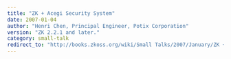 ```yaml
---
title: "ZK + Acegi Security System"
date: 2007-01-04
author: "Henri Chen, Principal Engineer, Potix Corporation"
version: "ZK 2.2.1 and later."
category: small-talk
redirect_to: "http://books.zkoss.org/wiki/Small Talks/2007/January/ZK + Acegi Security System"
---
```

